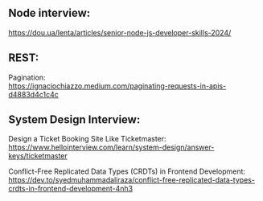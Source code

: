 ## Node interview:  
https://dou.ua/lenta/articles/senior-node-js-developer-skills-2024/  

## REST:  
Pagination:  
https://ignaciochiazzo.medium.com/paginating-requests-in-apis-d4883d4c1c4c  

## System Design Interview:  
Design a Ticket Booking Site Like Ticketmaster:  
https://www.hellointerview.com/learn/system-design/answer-keys/ticketmaster  

Conflict-Free Replicated Data Types (CRDTs) in Frontend Development:  
https://dev.to/syedmuhammadaliraza/conflict-free-replicated-data-types-crdts-in-frontend-development-4nh3  

